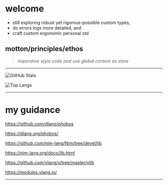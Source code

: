# welcome

- still exploring robust yet rigorous-possible custom types,
- do errors logs more detailed, and
- craft custom ergonomic personal std

## motton/principles/ethos

> _imperative style code and use global context as store_

---

![GitHub Stats](https://github-readme-stats.vercel.app/api?username=naranyala&show_icons=true&theme=radical)

![Top Langs](https://github-readme-stats.vercel.app/api/top-langs/?username=naranyala&layout=compact&theme=radical)

---

# my guidance

https://github.com/dlang/phobos

https://dlang.org/phobos/

https://github.com/nim-lang/Nim/tree/devel/lib

https://nim-lang.org/docs/lib.html

https://github.com/vlang/v/tree/master/vlib

https://modules.vlang.io/

---


